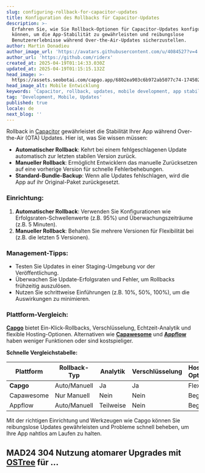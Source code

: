 ```yaml
---
slug: configuring-rollback-for-capacitor-updates
title: Konfiguration des Rollbacks für Capacitor-Updates
description: >-
  Erfahren Sie, wie Sie Rollback-Optionen für Capacitor-Updates konfigurieren
  können, um die App-Stabilität zu gewährleisten und reibungslose
  Benutzererlebnisse während Over-the-Air-Updates sicherzustellen.
author: Martin Donadieu
author_image_url: 'https://avatars.githubusercontent.com/u/4084527?v=4'
author_url: 'https://github.com/riderx'
created_at: 2025-04-19T01:14:33.030Z
updated_at: 2025-04-19T01:15:15.132Z
head_image: >-
  https://assets.seobotai.com/capgo.app/6802ea903c6b972ab5077c74-1745025315132.jpg
head_image_alt: Mobile Entwicklung
keywords: 'Capacitor, rollback, updates, mobile development, app stability'
tag: 'Development, Mobile, Updates'
published: true
locale: de
next_blog: ''
---
```

Rollback in [Capacitor](https://capacitorjs.com/) gewährleistet die Stabilität Ihrer App während Over-the-Air (OTA) Updates. Hier ist, was Sie wissen müssen:

-   **Automatischer Rollback**: Kehrt bei einem fehlgeschlagenen Update automatisch zur letzten stabilen Version zurück.
-   **Manueller Rollback**: Ermöglicht Entwicklern das manuelle Zurücksetzen auf eine vorherige Version für schnelle Fehlerbehebungen.
-   **Standard-Bundle-Backup**: Wenn alle Updates fehlschlagen, wird die App auf ihr Original-Paket zurückgesetzt.

### Einrichtung:

1.  **Automatischer Rollback**: Verwenden Sie Konfigurationen wie Erfolgsraten-Schwellenwerte (z.B. 95%) und Überwachungszeiträume (z.B. 5 Minuten).
2.  **Manueller Rollback**: Behalten Sie mehrere Versionen für Flexibilität bei (z.B. die letzten 5 Versionen).

### Management-Tipps:

-   Testen Sie Updates in einer Staging-Umgebung vor der Veröffentlichung.
-   Überwachen Sie Update-Erfolgsraten und Fehler, um Rollbacks frühzeitig auszulösen.
-   Nutzen Sie schrittweise Einführungen (z.B. 10%, 50%, 100%), um die Auswirkungen zu minimieren.

### Plattform-Vergleich:

**[Capgo](https://capgo.app/)** bietet Ein-Klick-Rollbacks, Verschlüsselung, Echtzeit-Analytik und flexible Hosting-Optionen. Alternativen wie **[Capawesome](https://cloud.capawesome.io/)** und **[Appflow](https://ionic.io/appflow/)** haben weniger Funktionen oder sind kostspieliger.

**Schnelle Vergleichstabelle:**

| Plattform | Rollback-Typ | Analytik | Verschlüsselung | Hosting-Optionen | Kosten |
| --- | --- | --- | --- | --- | --- |
| **Capgo** | Auto/Manuell | Ja | Ja | Flexibel | Erschwinglich |
| Capawesome | Nur Manuell | Nein | Nein | Begrenzt | Niedriger |
| Appflow | Auto/Manuell | Teilweise | Nein | Begrenzt | Hoch |

Mit der richtigen Einrichtung und Werkzeugen wie Capgo können Sie reibungslose Updates gewährleisten und Probleme schnell beheben, um Ihre App nahtlos am Laufen zu halten.

## MAD24 304 Nutzung atomarer Upgrades mit [OSTree](https://en.wikipedia.org/wiki/OSTree) für ...
